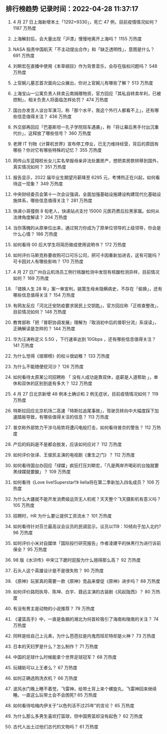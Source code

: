 
## 排行榜趋势 记录时间：2022-04-28 11:37:17
  
  1. 4 月 27 日上海新增本土「1292+9330」，死亡 47 例，目前疫情情况如何？ 1187 万热度
    
  2. 上海解封后，会大量出现「沪漂」慢慢地离开上海吗？ 1155 万热度
    
  3. NASA 指责中国航天「不主动提出合作」和「缺乏透明性」，意图是什么？ 691 万热度
    
  4. 刘畊宏在直播中使用《本草纲目》作为背景音乐，会存在版权问题吗？ 548 万热度
    
  5. 上官婉儿墓志首次面向公众展出，你对上官婉儿有哪些了解？ 513 万热度
    
  6. 上海宝山一公寓负责人转卖云南捐赠物资，官方回应「其私自转卖牟利，已被控制」，相关负责人将面临怎样处罚？ 474 万热度
    
  7. 国台办发言人谈台军演习，称「那个水平，我这个外行人都看不上」，还有哪些信息值得关注？ 436 万热度
    
  8. 外交部再回应「巴基斯坦一孔子学院班车遇袭」，称「将让幕后黑手付出沉重代价」，这释放了哪些信号？ 360 万热度
    
  9. 老牌 IT 刊物《计算机世界》宣布停工停业，已无力维持经营，背后的原因有哪些？你对它有哪些特殊的记忆？ 355 万热度
    
  10. 网传山东蓝翔校长女儿实名举报母亲非法处置房产，想把卖房款转移到国外，真实情况如何？ 351 万热度
    
  11. 报告显示，2022 届毕业生期望月薪降至 6295 元，考博热正在兴起，如何看待这一现象？ 349 万热度
    
  12. 中央财经委员会第十一次会议强调，全面加强基础设施建设构建现代化基础设施体系，哪些信息值得关注？ 281 万热度
    
  13. 快递小哥撞倒 8 旬老人，快递站点支付 15000 元医药费后拉黑家属。如何从法律角度解读？ 204 万热度
    
  14. 当你落魄的从原单位出来，通过努力你成为了原单位领导的上级领导，你会是什么心情？ 186 万热度
    
  15. 如何看待 00 后大学生将简历做成使用说明书？ 172 万热度
    
  16. 如何评价马斯克称要收购可口可乐公司，把可卡因重新加进去，这有可能吗？可卡因对人有哪些影响？ 170 万热度
    
  17. 4 月 27 日广州白云机场员工例行核酸检测中发现有核酸检测异样，目前情况如何？ 169 万热度
    
  18. 「错换人生 28 年」案一审宣判，姚策生母未隐瞒病史，不存在「偷换」，还有哪些信息值得关注？ 154 万热度
    
  19. 有网友反应「河北迁安防疫要求居民上交钥匙」，官方回应称「正核查整改」，目前情况如何？ 148 万热度
    
  20. 教育部称「把『普职协调发展』理解为『取消初中后的普职分流』系误读」，正确解读是怎样的？ 144 万热度
    
  21. 华为汪涛称定义 5.5G ，下行速率达到 10Gbps ，还有哪些信息值得关注？ 141 万热度
    
  22. 为什么觉得《琅琊榜》的权斗很幼稚？ 133 万热度
    
  23. 为什么不能随便挖河沙？ 126 万热度
    
  24. 如何看待太原某公司招聘称 「 没有人成功是靠双休，底薪是人道帮助 」，单休和双休的区别到底有多大？ 122 万热度
    
  25. 4 月 27 日北京新增 48 例本土确诊和 2 例无症状，目前疫情情况如何？ 119 万热度
    
  26. 特斯拉回应北京机场二高速「特斯拉追尾事故」，驾驶员转向中大幅度踩下加速踏板导致，有哪些值得关注的信息？ 113 万热度
    
  27. 普京称外部势力干涉乌局势将遭闪电般打击，如何看待普京的警告？ 112 万热度
    
  28. 产后的妈妈是不是都会脱发，应该如何应对？ 112 万热度
    
  29. 如何评价张译、王俊凯主演的电视剧《重生之门》？ 112 万热度
    
  30. 如何看待国台办回应「绿媒」疯狂打压刘畊宏，「凡是两岸齐喝彩的台独就要黑绿媒就要酸」？ 109 万热度
    
  31. 如何看待《Love live!Superstar!!》 liella将在第二季新加入四名成员？ 106 万热度
    
  32. 为什么大疆就不能开发消费级运货无人机呢？天天整个飞天摄影机有意义吗？ 105 万热度
    
  33. 招聘时，HR 为什么要让提供工资流水？ 101 万热度
    
  34. 如何看待针对芬兰最高议会议员的民调显示，议员以119：10倾向于加入北约? 96 万热度
    
  35. 如何评价小米对自媒体「国际投行研究报告」作者凌建平的抹黑行为进行诉前保全？ 95 万热度
    
  36. 98 版《水浒传》中宋江下跪时屁股为什么翘得那么高？ 92 万热度
    
  37. 石头人这个英雄设计是不是很失败？ 90 万热度
    
  38. 《原神》玩家真的需要一款《原神》竞品来督促《原神》进步吗？ 88 万热度
    
  39. 如何评价路阳执导、陈坤、白宇、聂远主演的古装剧《风起陇西》？ 80 万热度
    
  40. 有没有男主是动物的小说推荐？ 79 万热度
    
  41. 《灌篮高手》中，一直是鱼腩的湘北为何首轮吸引了海南和陵南的关注？ 74 万热度
    
  42. 同样是给自己上元素，为什么芭芭拉是内鬼而班尼特却是火神？ 73 万热度
    
  43. 日本的天妇罗是什么？怎么制作？ 71 万热度
    
  44. 中国的足球什么时候能拿个世界足球冠军？ 68 万热度
    
  45. 玩辅助可以上王者么？ 67 万热度
    
  46. 如何正确选购洗衣机？ 66 万热度
    
  47. 波风水门晚上睡不着觉，飞雷神，给带土背上来个螺旋丸，飞雷神回来继续睡。一直这么玩带土会不会困死? 65 万热度
    
  48. 如何看待哈梅内伊关于“以色列活不过25年”的言论？ 65 万热度
    
  49. 为什么那么多男生喜欢打篮球，但中国男篮却没有起色？ 62 万热度
    
  50. 古代人出土过他们古代的文物吗？ 61 万热度
    